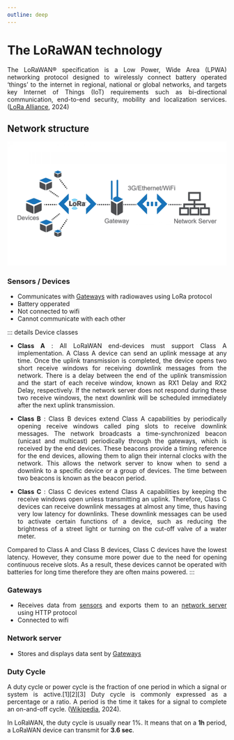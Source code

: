 ```yaml
---
outline: deep
---
```

<div style="text-align: justify"> 

# The LoRaWAN technology

The LoRaWAN® specification is a Low Power, Wide Area (LPWA) networking protocol designed to wirelessly connect battery operated ‘things’ to the internet in regional, national or global networks, and targets key Internet of Things (IoT) requirements such as bi-directional communication, end-to-end security, mobility and localization services. ([LoRa Alliance](https://lora-alliance.org/about-lorawan/), 2024)

## Network structure

<img src='../public/lorawan-architecture.png' 
        alt="Unavailable content"
        style="display: slock; margin: 0 auto" />

### Sensors / Devices
- Communicates with [Gateways](#gateways) with radiowaves using LoRa protocol
- Battery opperated
- Not connected to wifi
- Cannot communicate with each other

::: details Device classes
- **Class A** : All LoRaWAN end-devices must support Class A implementation. A Class A device can send an uplink message at any time. Once the uplink transmission is completed, the device opens two short receive windows for receiving downlink messages from the network. There is a delay between the end of the uplink transmission and the start of each receive window, known as RX1 Delay and RX2 Delay, respectively. If the network server does not respond during these two receive windows, the next downlink will be scheduled immediately after the next uplink transmission.


- **Class B** : Class B devices extend Class A capabilities by periodically opening receive windows called ping slots to receive downlink messages. The network broadcasts a time-synchronized beacon (unicast and multicast) periodically through the gateways, which is received by the end devices. These beacons provide a timing reference for the end devices, allowing them to align their internal clocks with the network. This allows the network server to know when to send a downlink to a specific device or a group of devices. The time between two beacons is known as the beacon period.

- **Class C** : Class C devices extend Class A capabilities by keeping the receive windows open unless transmitting an uplink. Therefore, Class C devices can receive downlink messages at almost any time, thus having very low latency for downlinks. These downlink messages can be used to activate certain functions of a device, such as reducing the brightness of a street light or turning on the cut-off valve of a water meter.

Compared to Class A and Class B devices, Class C devices have the lowest latency. However, they consume more power due to the need for opening continuous receive slots. As a result, these devices cannot be operated with batteries for long time therefore they are often mains powered.
:::

### Gateways
- Receives data from [sensors](#sensors--devices) and exports them to an [network server](#network-server) using HTTP protocol
- Connected to wifi

### Network server
- Stores and displays data sent by [Gateways](#gateways)

### Duty Cycle
A duty cycle or power cycle is the fraction of one period in which a signal or system is active.[1][2][3] Duty cycle is commonly expressed as a percentage or a ratio. A period is the time it takes for a signal to complete an on-and-off cycle. ([Wikipedia](https://en.wikipedia.org/wiki/Duty_cycle), 2024).

In LoRaWAN, the duty cycle is usually near 1%. It means that on a **1h** period, a LoRaWAN device can transmit for **3.6 sec**.

</div>